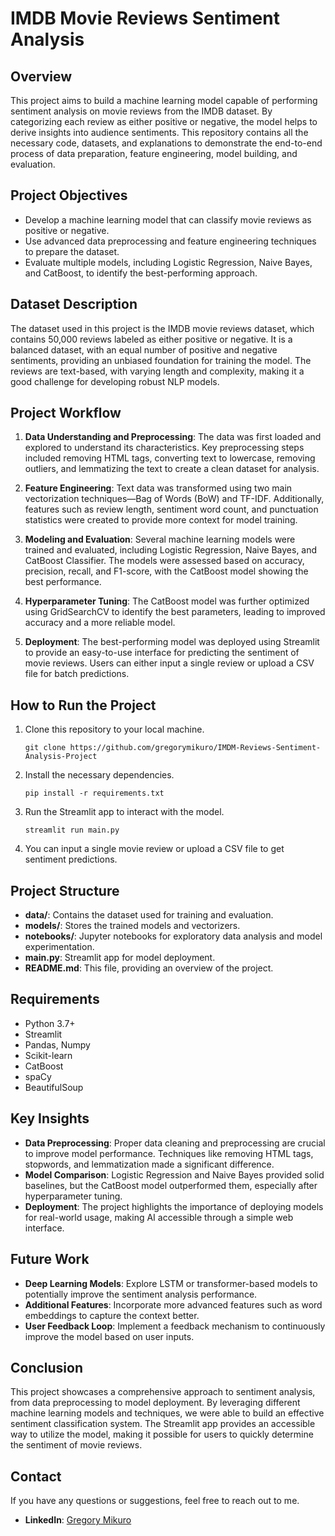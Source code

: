 # IMDB Movie Reviews Sentiment Analysis

## Overview
This project aims to build a machine learning model capable of performing sentiment analysis on movie reviews from the IMDB dataset. By categorizing each review as either positive or negative, the model helps to derive insights into audience sentiments. This repository contains all the necessary code, datasets, and explanations to demonstrate the end-to-end process of data preparation, feature engineering, model building, and evaluation.

## Project Objectives
- Develop a machine learning model that can classify movie reviews as positive or negative.
- Use advanced data preprocessing and feature engineering techniques to prepare the dataset.
- Evaluate multiple models, including Logistic Regression, Naive Bayes, and CatBoost, to identify the best-performing approach.

## Dataset Description
The dataset used in this project is the IMDB movie reviews dataset, which contains 50,000 reviews labeled as either positive or negative. It is a balanced dataset, with an equal number of positive and negative sentiments, providing an unbiased foundation for training the model. The reviews are text-based, with varying length and complexity, making it a good challenge for developing robust NLP models.

## Project Workflow
1. **Data Understanding and Preprocessing**: The data was first loaded and explored to understand its characteristics. Key preprocessing steps included removing HTML tags, converting text to lowercase, removing outliers, and lemmatizing the text to create a clean dataset for analysis.

2. **Feature Engineering**: Text data was transformed using two main vectorization techniques—Bag of Words (BoW) and TF-IDF. Additionally, features such as review length, sentiment word count, and punctuation statistics were created to provide more context for model training.

3. **Modeling and Evaluation**: Several machine learning models were trained and evaluated, including Logistic Regression, Naive Bayes, and CatBoost Classifier. The models were assessed based on accuracy, precision, recall, and F1-score, with the CatBoost model showing the best performance.

4. **Hyperparameter Tuning**: The CatBoost model was further optimized using GridSearchCV to identify the best parameters, leading to improved accuracy and a more reliable model.

5. **Deployment**: The best-performing model was deployed using Streamlit to provide an easy-to-use interface for predicting the sentiment of movie reviews. Users can either input a single review or upload a CSV file for batch predictions.

## How to Run the Project
1. Clone this repository to your local machine.
   ```
   git clone https://github.com/gregorymikuro/IMDM-Reviews-Sentiment-Analysis-Project
   ```

2. Install the necessary dependencies.
   ```
   pip install -r requirements.txt
   ```

3. Run the Streamlit app to interact with the model.
   ```
   streamlit run main.py
   ```

4. You can input a single movie review or upload a CSV file to get sentiment predictions.

## Project Structure
- **data/**: Contains the dataset used for training and evaluation.
- **models/**: Stores the trained models and vectorizers.
- **notebooks/**: Jupyter notebooks for exploratory data analysis and model experimentation.
- **main.py**: Streamlit app for model deployment.
- **README.md**: This file, providing an overview of the project.

## Requirements
- Python 3.7+
- Streamlit
- Pandas, Numpy
- Scikit-learn
- CatBoost
- spaCy
- BeautifulSoup

## Key Insights
- **Data Preprocessing**: Proper data cleaning and preprocessing are crucial to improve model performance. Techniques like removing HTML tags, stopwords, and lemmatization made a significant difference.
- **Model Comparison**: Logistic Regression and Naive Bayes provided solid baselines, but the CatBoost model outperformed them, especially after hyperparameter tuning.
- **Deployment**: The project highlights the importance of deploying models for real-world usage, making AI accessible through a simple web interface.

## Future Work
- **Deep Learning Models**: Explore LSTM or transformer-based models to potentially improve the sentiment analysis performance.
- **Additional Features**: Incorporate more advanced features such as word embeddings to capture the context better.
- **User Feedback Loop**: Implement a feedback mechanism to continuously improve the model based on user inputs.

## Conclusion
This project showcases a comprehensive approach to sentiment analysis, from data preprocessing to model deployment. By leveraging different machine learning models and techniques, we were able to build an effective sentiment classification system. The Streamlit app provides an accessible way to utilize the model, making it possible for users to quickly determine the sentiment of movie reviews.

## Contact
If you have any questions or suggestions, feel free to reach out to me.


- **LinkedIn**: [Gregory Mikuro](https://www.linkedin.com/in/gregorymikuro)

